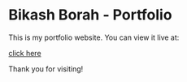 # Bikash Borah - Portfolio

This is my portfolio website. You can view it live at:

[click here](https://bikashborah.vercel.app/)

Thank you for visiting!
